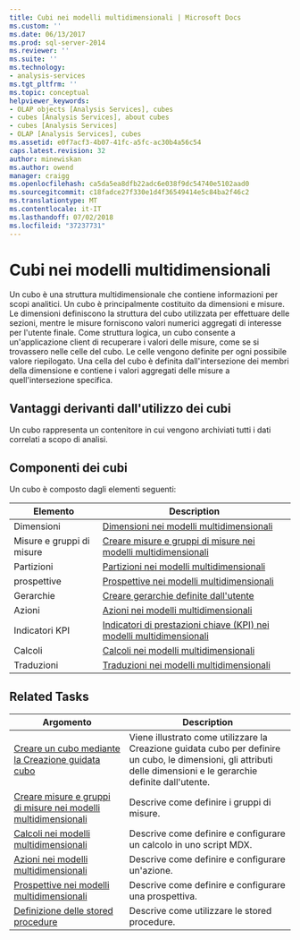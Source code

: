 ```yaml
---
title: Cubi nei modelli multidimensionali | Microsoft Docs
ms.custom: ''
ms.date: 06/13/2017
ms.prod: sql-server-2014
ms.reviewer: ''
ms.suite: ''
ms.technology:
- analysis-services
ms.tgt_pltfrm: ''
ms.topic: conceptual
helpviewer_keywords:
- OLAP objects [Analysis Services], cubes
- cubes [Analysis Services], about cubes
- cubes [Analysis Services]
- OLAP [Analysis Services], cubes
ms.assetid: e0f7acf3-4b07-41fc-a5fc-ac30b4a56c54
caps.latest.revision: 32
author: minewiskan
ms.author: owend
manager: craigg
ms.openlocfilehash: ca5da5ea8dfb22adc6e038f9dc54740e5102aad0
ms.sourcegitcommit: c18fadce27f330e1d4f36549414e5c84ba2f46c2
ms.translationtype: MT
ms.contentlocale: it-IT
ms.lasthandoff: 07/02/2018
ms.locfileid: "37237731"
---
```

# <a name="cubes-in-multidimensional-models"></a>Cubi nei modelli multidimensionali
  Un cubo è una struttura multidimensionale che contiene informazioni per scopi analitici. Un cubo è principalmente costituito da dimensioni e misure. Le dimensioni definiscono la struttura del cubo utilizzata per effettuare delle sezioni, mentre le misure forniscono valori numerici aggregati di interesse per l'utente finale. Come struttura logica, un cubo consente a un'applicazione client di recuperare i valori delle misure, come se si trovassero nelle celle del cubo. Le celle vengono definite per ogni possibile valore riepilogato. Una cella del cubo è definita dall'intersezione dei membri della dimensione e contiene i valori aggregati delle misure a quell'intersezione specifica.  
  
## <a name="benefits-of-using-cubes"></a>Vantaggi derivanti dall'utilizzo dei cubi  
 Un cubo rappresenta un contenitore in cui vengono archiviati tutti i dati correlati a scopo di analisi.  
  
## <a name="components-of-cubes"></a>Componenti dei cubi  
 Un cubo è composto dagli elementi seguenti:  
  
|Elemento|Description|  
|-------------|-----------------|  
|Dimensioni|[Dimensioni nei modelli multidimensionali](dimensions-in-multidimensional-models.md)|  
|Misure e gruppi di misure|[Creare misure e gruppi di misure nei modelli multidimensionali](create-measures-and-measure-groups-in-multidimensional-models.md)|  
|Partizioni|[Partizioni nei modelli multidimensionali](partitions-in-multidimensional-models.md)|  
|prospettive|[Prospettive nei modelli multidimensionali](perspectives-in-multidimensional-models.md)|  
|Gerarchie|[Creare gerarchie definite dall'utente](user-defined-hierarchies-create.md)|  
|Azioni|[Azioni nei modelli multidimensionali](actions-in-multidimensional-models.md)|  
|Indicatori KPI|[Indicatori di prestazioni chiave &#40;KPI&#41; nei modelli multidimensionali](key-performance-indicators-kpis-in-multidimensional-models.md)|  
|Calcoli|[Calcoli nei modelli multidimensionali](calculations-in-multidimensional-models.md)|  
|Traduzioni|[Traduzioni nei modelli multidimensionali](translations-in-multidimensional-models-analysis-services.md)|  
  
## <a name="related-tasks"></a>Related Tasks  
  
|Argomento|Description|  
|-----------|-----------------|  
|[Creare un cubo mediante la Creazione guidata cubo](create-a-cube-using-the-cube-wizard.md)|Viene illustrato come utilizzare la Creazione guidata cubo per definire un cubo, le dimensioni, gli attributi delle dimensioni e le gerarchie definite dall'utente.|  
|[Creare misure e gruppi di misure nei modelli multidimensionali](create-measures-and-measure-groups-in-multidimensional-models.md)|Descrive come definire i gruppi di misure.|  
|[Calcoli nei modelli multidimensionali](calculations-in-multidimensional-models.md)|Descrive come definire e configurare un calcolo in uno script MDX.|  
|[Azioni nei modelli multidimensionali](actions-in-multidimensional-models.md)|Descrive come definire e configurare un'azione.|  
|[Prospettive nei modelli multidimensionali](perspectives-in-multidimensional-models.md)|Descrive come definire e configurare una prospettiva.|  
|[Definizione delle stored procedure](../multidimensional-models-extending-olap-stored-procedures/defining-stored-procedures.md)|Descrive come utilizzare le stored procedure.|  
  
  
